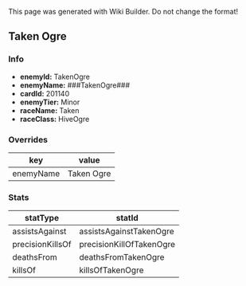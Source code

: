 <span class="wiki-builder">This page was generated with Wiki Builder. Do not change the format!</span>

## Taken Ogre
### Info
* **enemyId:** TakenOgre
* **enemyName:** ###TakenOgre###
* **cardId:** 201140
* **enemyTier:** Minor
* **raceName:** Taken
* **raceClass:** HiveOgre

### Overrides
key | value
--- | -----
enemyName | Taken Ogre

### Stats
statType | statId
-------- | ------
assistsAgainst | assistsAgainstTakenOgre
precisionKillsOf | precisionKillOfTakenOgre
deathsFrom | deathsFromTakenOgre
killsOf | killsOfTakenOgre

